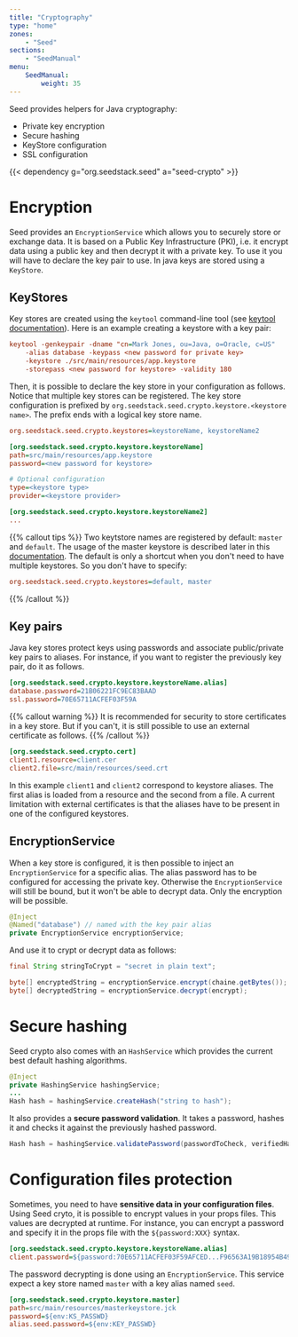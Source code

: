 ```yaml
---
title: "Cryptography"
type: "home"
zones:
    - "Seed"
sections:
    - "SeedManual"
menu:
    SeedManual:
        weight: 35
---
```


Seed provides helpers for Java cryptography:

 * Private key encryption
 * Secure hashing
 * KeyStore configuration
 * SSL configuration

{{< dependency g="org.seedstack.seed" a="seed-crypto" >}}

# Encryption

Seed provides an `EncryptionService` which allows you to securely store or exchange data. It is based on a Public Key Infrastructure (PKI),
i.e. it encrypt data using a public key and then decrypt it with a private key. To use it you will have to declare the key pair to use.
In java keys are stored using a `KeyStore`.

## KeyStores

Key stores are created using the `keytool` command-line tool (see [keytool documentation](http://docs.oracle.com/javase/8/docs/technotes/tools/windows/keytool.html)).
Here is an example creating a keystore with a key pair:

```ini
keytool -genkeypair -dname "cn=Mark Jones, ou=Java, o=Oracle, c=US"
    -alias database -keypass <new password for private key>
    -keystore ./src/main/resources/app.keystore
    -storepass <new password for keystore> -validity 180
```

Then, it is possible to declare the key store in your configuration as follows. Notice that multiple key stores can be registered.
The key store configuration is prefixed by `org.seedstack.seed.crypto.keystore.<keystore name>`. The prefix ends with a
logical key store name.

```ini
org.seedstack.seed.crypto.keystores=keystoreName, keystoreName2

[org.seedstack.seed.crypto.keystore.keystoreName]
path=src/main/resources/app.keystore
password=<new password for keystore>

# Optional configuration
type=<keystore type>
provider=<keystore provider>

[org.seedstack.seed.crypto.keystore.keystoreName2]
...
```

{{% callout tips %}}
Two keytstore names are registered by default: `master` and `default`. The usage of the master keystore is described later
in this [documentation](#configuration-files-protection). The default is only a shortcut when you don't need to have multiple
keystores. So you don't have to specify:

```ini
org.seedstack.seed.crypto.keystores=default, master
```
{{% /callout %}}

## Key pairs

Java key stores protect keys using passwords and associate public/private key pairs to aliases. For instance, if you want
to register the previously key pair, do it as follows.

```ini
[org.seedstack.seed.crypto.keystore.keystoreName.alias]
database.password=21B06221FC9EC83BAAD
ssl.password=70E65711ACFEF03F59A
```

{{% callout warning %}}
It is recommended for security to store certificates in a key store. But if you can't, it is still possible to use an external certificate as follows.
{{% /callout %}}

```ini
[org.seedstack.seed.crypto.cert]
client1.resource=client.cer
client2.file=src/main/resources/seed.crt
```
In this example `client1` and `client2` correspond to keystore aliases. The first alias is loaded from a resource and
the second from a file. A current limitation with external certificates is that the aliases have to be present in one of the configured keystores.

## EncryptionService
When a key store is configured, it is then possible to inject an `EncryptionService` for a specific alias.
The alias password has to be configured for accessing the private key. Otherwise the `EncryptionService`
will still be bound, but it won't be able to decrypt data. Only the encryption will be possible.

```java
@Inject
@Named("database") // named with the key pair alias
private EncryptionService encryptionService;
```

And use it to crypt or decrypt data as follows:

```java
final String stringToCrypt = "secret in plain text";

byte[] encryptedString = encryptionService.encrypt(chaine.getBytes());
byte[] decryptedString = encryptionService.decrypt(encrypt);
```

# Secure hashing

Seed crypto also comes with an `HashService` which provides the current best default hashing algorithms.

```java
@Inject
private HashingService hashingService;
...
Hash hash = hashingService.createHash("string to hash");
```

It also provides a **secure password validation**. It takes a password, hashes it and checks
it against the previously hashed password.

```java
Hash hash = hashingService.validatePassword(passwordToCheck, verifiedHash);
```

# Configuration files protection

Sometimes, you need to have **sensitive data in your configuration files**. Using Seed cryto, it is possible to
encrypt values in your props files. This values are decrypted at runtime. For instance, you can encrypt a password
and specify it in the props file with the `${password:XXX}` syntax.

```ini
[org.seedstack.seed.crypto.keystore.keystoreName.alias]
client.password=${password:70E65711ACFEF03F59AFCED...F96563A19B18954B49DD59}
```

The password decrypting is done using an `EncryptionService`. This service expect a key store named `master` with a
key alias named `seed`.

```ini
[org.seedstack.seed.crypto.keystore.master]
path=src/main/resources/masterkeystore.jck
password=${env:KS_PASSWD}
alias.seed.password=${env:KEY_PASSWD}
```